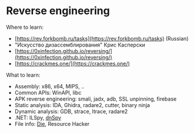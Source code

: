 # Reverse engineering

Where to learn:

* [https://rev.forkbomb.ru/tasks](https://rev.forkbomb.ru/tasks) (Russian)
* "Искусство дизассемблирования" Крис Касперски
* [https://0xinfection.github.io/reversing/](https://0xinfection.github.io/reversing/)
* [https://crackmes.one/](https://crackmes.one/)



What to learn:

* Assembly: x86, x64, MIPS, ..
* Common APIs: WinAPI, libc
* APK reverse engineering: smali, jadx, adb, SSL unpinning, firebase
* Static analysis: IDA, Ghidra, radare2, cutter, binary ninja
* Dynamic analysis: GDB, strace, ltrace, radare2
* .NET: ILSpy, [dnSpy](https://github.com/dnSpy/dnSpy)
* File info: [Die](https://github.com/horsicq/Detect-It-Easy), Resource Hacker
